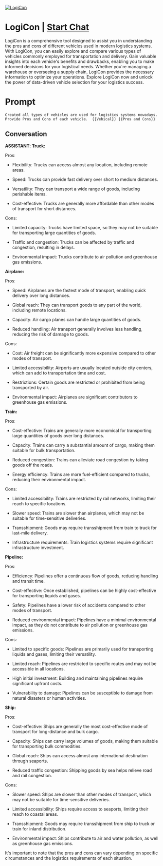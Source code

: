 
[![LogiCon](https://flow-prompt-covers.s3.us-west-1.amazonaws.com/icon/cute/cute_6.png)](https://gptcall.net/chat.html?data=%7B%22contact%22%3A%7B%22id%22%3A%22dcthluAuFt1rslavlIZln%22%2C%22flow%22%3Atrue%7D%7D)
# LogiCon | [Start Chat](https://gptcall.net/chat.html?data=%7B%22contact%22%3A%7B%22id%22%3A%22dcthluAuFt1rslavlIZln%22%2C%22flow%22%3Atrue%7D%7D)
LogiCon is a comprehensive tool designed to assist you in understanding the pros and cons of different vehicles used in modern logistics systems. With LogiCon, you can easily explore and compare various types of vehicles commonly employed for transportation and delivery. Gain valuable insights into each vehicle's benefits and drawbacks, enabling you to make informed decisions for your logistical needs. Whether you're managing a warehouse or overseeing a supply chain, LogiCon provides the necessary information to optimize your operations. Explore LogiCon now and unlock the power of data-driven vehicle selection for your logistics success.

# Prompt

```
Created all types of vehicles are used for logistics systems nowadays.
Provide Pros and Cons of each vehicle.  {{Vehical}} {{Pros and Cons}}
```

## Conversation

**ASSISTANT**: **Truck:**

Pros:

- Flexibility: Trucks can access almost any location, including remote areas.

- Speed: Trucks can provide fast delivery over short to medium distances.

- Versatility: They can transport a wide range of goods, including perishable items.

- Cost-effective: Trucks are generally more affordable than other modes of transport for short distances.



Cons:

- Limited capacity: Trucks have limited space, so they may not be suitable for transporting large quantities of goods.

- Traffic and congestion: Trucks can be affected by traffic and congestion, resulting in delays.

- Environmental impact: Trucks contribute to air pollution and greenhouse gas emissions.



**Airplane:**

Pros:

- Speed: Airplanes are the fastest mode of transport, enabling quick delivery over long distances.

- Global reach: They can transport goods to any part of the world, including remote locations.

- Capacity: Air cargo planes can handle large quantities of goods.

- Reduced handling: Air transport generally involves less handling, reducing the risk of damage to goods.



Cons:

- Cost: Air freight can be significantly more expensive compared to other modes of transport.

- Limited accessibility: Airports are usually located outside city centers, which can add to transportation time and cost.

- Restrictions: Certain goods are restricted or prohibited from being transported by air.

- Environmental impact: Airplanes are significant contributors to greenhouse gas emissions.



**Train:**

Pros:

- Cost-effective: Trains are generally more economical for transporting large quantities of goods over long distances.

- Capacity: Trains can carry a substantial amount of cargo, making them suitable for bulk transportation.

- Reduced congestion: Trains can alleviate road congestion by taking goods off the roads.

- Energy efficiency: Trains are more fuel-efficient compared to trucks, reducing their environmental impact.



Cons:

- Limited accessibility: Trains are restricted by rail networks, limiting their reach to specific locations.

- Slower speed: Trains are slower than airplanes, which may not be suitable for time-sensitive deliveries.

- Transshipment: Goods may require transshipment from train to truck for last-mile delivery.

- Infrastructure requirements: Train logistics systems require significant infrastructure investment.



**Pipeline:**

Pros:

- Efficiency: Pipelines offer a continuous flow of goods, reducing handling and transit time.

- Cost-effective: Once established, pipelines can be highly cost-effective for transporting liquids and gases.

- Safety: Pipelines have a lower risk of accidents compared to other modes of transport.

- Reduced environmental impact: Pipelines have a minimal environmental impact, as they do not contribute to air pollution or greenhouse gas emissions.



Cons:

- Limited to specific goods: Pipelines are primarily used for transporting liquids and gases, limiting their versatility.

- Limited reach: Pipelines are restricted to specific routes and may not be accessible in all locations.

- High initial investment: Building and maintaining pipelines require significant upfront costs.

- Vulnerability to damage: Pipelines can be susceptible to damage from natural disasters or human activities.



**Ship:**

Pros:

- Cost-effective: Ships are generally the most cost-effective mode of transport for long-distance and bulk cargo.

- Capacity: Ships can carry large volumes of goods, making them suitable for transporting bulk commodities.

- Global reach: Ships can access almost any international destination through seaports.

- Reduced traffic congestion: Shipping goods by sea helps relieve road and rail congestion.



Cons:

- Slower speed: Ships are slower than other modes of transport, which may not be suitable for time-sensitive deliveries.

- Limited accessibility: Ships require access to seaports, limiting their reach to coastal areas.

- Transshipment: Goods may require transshipment from ship to truck or train for inland distribution.

- Environmental impact: Ships contribute to air and water pollution, as well as greenhouse gas emissions.



It's important to note that the pros and cons can vary depending on specific circumstances and the logistics requirements of each situation.


